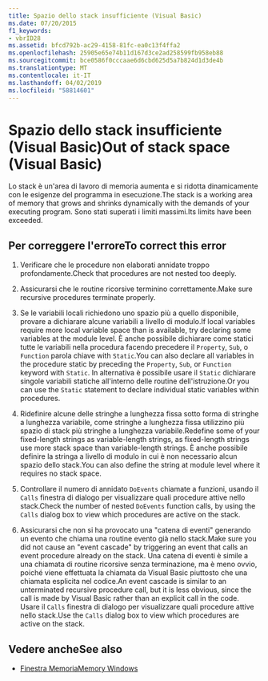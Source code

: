 ```yaml
---
title: Spazio dello stack insufficiente (Visual Basic)
ms.date: 07/20/2015
f1_keywords:
- vbrID28
ms.assetid: bfcd792b-ac29-4158-81fc-ea0c13f4ffa2
ms.openlocfilehash: 25905e65e74b11d167d3ce2ad258599fb958eb88
ms.sourcegitcommit: bce0586f0cccaae6d6cbd625d5a7b824d1d3de4b
ms.translationtype: MT
ms.contentlocale: it-IT
ms.lasthandoff: 04/02/2019
ms.locfileid: "58814601"
---
```

# <a name="out-of-stack-space-visual-basic"></a><span data-ttu-id="243a6-102">Spazio dello stack insufficiente (Visual Basic)</span><span class="sxs-lookup"><span data-stu-id="243a6-102">Out of stack space (Visual Basic)</span></span>
<span data-ttu-id="243a6-103">Lo stack è un'area di lavoro di memoria aumenta e si ridotta dinamicamente con le esigenze del programma in esecuzione.</span><span class="sxs-lookup"><span data-stu-id="243a6-103">The stack is a working area of memory that grows and shrinks dynamically with the demands of your executing program.</span></span> <span data-ttu-id="243a6-104">Sono stati superati i limiti massimi.</span><span class="sxs-lookup"><span data-stu-id="243a6-104">Its limits have been exceeded.</span></span>  
  
## <a name="to-correct-this-error"></a><span data-ttu-id="243a6-105">Per correggere l'errore</span><span class="sxs-lookup"><span data-stu-id="243a6-105">To correct this error</span></span>  
  
1.  <span data-ttu-id="243a6-106">Verificare che le procedure non elaborati annidate troppo profondamente.</span><span class="sxs-lookup"><span data-stu-id="243a6-106">Check that procedures are not nested too deeply.</span></span>  
  
2.  <span data-ttu-id="243a6-107">Assicurarsi che le routine ricorsive terminino correttamente.</span><span class="sxs-lookup"><span data-stu-id="243a6-107">Make sure recursive procedures terminate properly.</span></span>  
  
3.  <span data-ttu-id="243a6-108">Se le variabili locali richiedono uno spazio più a quello disponibile, provare a dichiarare alcune variabili a livello di modulo.</span><span class="sxs-lookup"><span data-stu-id="243a6-108">If local variables require more local variable space than is available, try declaring some variables at the module level.</span></span> <span data-ttu-id="243a6-109">È anche possibile dichiarare come statici tutte le variabili nella procedura facendo precedere il `Property`, `Sub`, o `Function` parola chiave with `Static`.</span><span class="sxs-lookup"><span data-stu-id="243a6-109">You can also declare all variables in the procedure static by preceding the `Property`, `Sub`, or `Function` keyword with `Static`.</span></span> <span data-ttu-id="243a6-110">In alternativa è possibile usare il `Static` dichiarare singole variabili statiche all'interno delle routine dell'istruzione.</span><span class="sxs-lookup"><span data-stu-id="243a6-110">Or you can use the `Static` statement to declare individual static variables within procedures.</span></span>  
  
4.  <span data-ttu-id="243a6-111">Ridefinire alcune delle stringhe a lunghezza fissa sotto forma di stringhe a lunghezza variabile, come stringhe a lunghezza fissa utilizzino più spazio di stack più stringhe a lunghezza variabile.</span><span class="sxs-lookup"><span data-stu-id="243a6-111">Redefine some of your fixed-length strings as variable-length strings, as fixed-length strings use more stack space than variable-length strings.</span></span> <span data-ttu-id="243a6-112">È anche possibile definire la stringa a livello di modulo in cui è non necessario alcun spazio dello stack.</span><span class="sxs-lookup"><span data-stu-id="243a6-112">You can also define the string at module level where it requires no stack space.</span></span>  
  
5.  <span data-ttu-id="243a6-113">Controllare il numero di annidato `DoEvents` chiamate a funzioni, usando il `Calls` finestra di dialogo per visualizzare quali procedure attive nello stack.</span><span class="sxs-lookup"><span data-stu-id="243a6-113">Check the number of nested `DoEvents` function calls, by using the `Calls` dialog box to view which procedures are active on the stack.</span></span>  
  
6.  <span data-ttu-id="243a6-114">Assicurarsi che non si ha provocato una "catena di eventi" generando un evento che chiama una routine evento già nello stack.</span><span class="sxs-lookup"><span data-stu-id="243a6-114">Make sure you did not cause an "event cascade" by triggering an event that calls an event procedure already on the stack.</span></span> <span data-ttu-id="243a6-115">Una catena di eventi è simile a una chiamata di routine ricorsive senza terminazione, ma è meno ovvio, poiché viene effettuata la chiamata da Visual Basic piuttosto che una chiamata esplicita nel codice.</span><span class="sxs-lookup"><span data-stu-id="243a6-115">An event cascade is similar to an unterminated recursive procedure call, but it is less obvious, since the call is made by Visual Basic rather than an explicit call in the code.</span></span> <span data-ttu-id="243a6-116">Usare il `Calls` finestra di dialogo per visualizzare quali procedure attive nello stack.</span><span class="sxs-lookup"><span data-stu-id="243a6-116">Use the `Calls` dialog box to view which procedures are active on the stack.</span></span>  
  
## <a name="see-also"></a><span data-ttu-id="243a6-117">Vedere anche</span><span class="sxs-lookup"><span data-stu-id="243a6-117">See also</span></span>

- [<span data-ttu-id="243a6-118">Finestra Memoria</span><span class="sxs-lookup"><span data-stu-id="243a6-118">Memory Windows</span></span>](/visualstudio/debugger/memory-windows)

